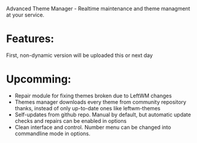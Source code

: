 Advanced Theme Manager - Realtime maintenance and theme managment at your service.

# Features:
First, non-dynamic version will be uploaded this or next day

# Upcomming:
- Repair module for fixing themes broken due to LeftWM changes
- Themes manager downloads every theme from community repository thanks, instead of only up-to-date ones like leftwm-themes
- Self-updates from github repo. Manual by default, but automatic update checks and repairs can be enabled in options
- Clean interface and control. Number menu can be changed into commandline mode in options.
